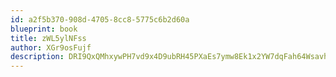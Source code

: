 ```yaml
---
id: a2f5b370-908d-4705-8cc8-5775c6b2d60a
blueprint: book
title: zWL5ylNFss
author: XGr9osFujf
description: DRI9QxQMhxywPH7vd9x4D9ubRH45PXaEs7ymw8Ek1x2YW7dqFah64WsavhOIWxP5bxcH5cQBKJTCRj202lebwelfcxy9V4GSNCWv
---
```

